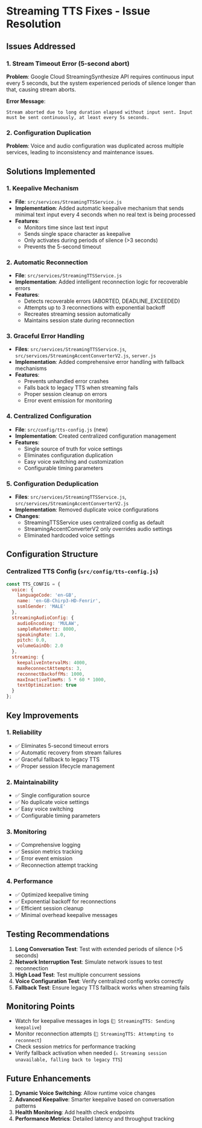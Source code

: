 # Streaming TTS Fixes - Issue Resolution

## Issues Addressed

### 1. **Stream Timeout Error (5-second abort)**
**Problem**: Google Cloud StreamingSynthesize API requires continuous input every 5 seconds, but the system experienced periods of silence longer than that, causing stream aborts.

**Error Message**: 
```
Stream aborted due to long duration elapsed without input sent. Input must be sent continuously, at least every 5s seconds.
```

### 2. **Configuration Duplication**
**Problem**: Voice and audio configuration was duplicated across multiple services, leading to inconsistency and maintenance issues.

## Solutions Implemented

### 1. **Keepalive Mechanism**
- **File**: `src/services/StreamingTTSService.js`
- **Implementation**: Added automatic keepalive mechanism that sends minimal text input every 4 seconds when no real text is being processed
- **Features**:
  - Monitors time since last text input
  - Sends single space character as keepalive
  - Only activates during periods of silence (>3 seconds)
  - Prevents the 5-second timeout

### 2. **Automatic Reconnection**
- **File**: `src/services/StreamingTTSService.js`
- **Implementation**: Added intelligent reconnection logic for recoverable errors
- **Features**:
  - Detects recoverable errors (ABORTED, DEADLINE_EXCEEDED)
  - Attempts up to 3 reconnections with exponential backoff
  - Recreates streaming session automatically
  - Maintains session state during reconnection

### 3. **Graceful Error Handling**
- **Files**: `src/services/StreamingTTSService.js`, `src/services/StreamingAccentConverterV2.js`, `server.js`
- **Implementation**: Added comprehensive error handling with fallback mechanisms
- **Features**:
  - Prevents unhandled error crashes
  - Falls back to legacy TTS when streaming fails
  - Proper session cleanup on errors
  - Error event emission for monitoring

### 4. **Centralized Configuration**
- **File**: `src/config/tts-config.js` (new)
- **Implementation**: Created centralized configuration management
- **Features**:
  - Single source of truth for voice settings
  - Eliminates configuration duplication
  - Easy voice switching and customization
  - Configurable timing parameters

### 5. **Configuration Deduplication**
- **Files**: `src/services/StreamingTTSService.js`, `src/services/StreamingAccentConverterV2.js`
- **Implementation**: Removed duplicate voice configurations
- **Changes**:
  - StreamingTTSService uses centralized config as default
  - StreamingAccentConverterV2 only overrides audio settings
  - Eliminated hardcoded voice settings

## Configuration Structure

### Centralized TTS Config (`src/config/tts-config.js`)
```javascript
const TTS_CONFIG = {
  voice: {
    languageCode: 'en-GB',
    name: 'en-GB-Chirp3-HD-Fenrir',
    ssmlGender: 'MALE'
  },
  streamingAudioConfig: {
    audioEncoding: 'MULAW',
    sampleRateHertz: 8000,
    speakingRate: 1.0,
    pitch: 0.0,
    volumeGainDb: 2.0
  },
  streaming: {
    keepaliveIntervalMs: 4000,
    maxReconnectAttempts: 3,
    reconnectBackoffMs: 1000,
    maxInactiveTimeMs: 5 * 60 * 1000,
    textOptimization: true
  }
};
```

## Key Improvements

### 1. **Reliability**
- ✅ Eliminates 5-second timeout errors
- ✅ Automatic recovery from stream failures
- ✅ Graceful fallback to legacy TTS
- ✅ Proper session lifecycle management

### 2. **Maintainability**
- ✅ Single configuration source
- ✅ No duplicate voice settings
- ✅ Easy voice switching
- ✅ Configurable timing parameters

### 3. **Monitoring**
- ✅ Comprehensive logging
- ✅ Session metrics tracking
- ✅ Error event emission
- ✅ Reconnection attempt tracking

### 4. **Performance**
- ✅ Optimized keepalive timing
- ✅ Exponential backoff for reconnections
- ✅ Efficient session cleanup
- ✅ Minimal overhead keepalive messages

## Testing Recommendations

1. **Long Conversation Test**: Test with extended periods of silence (>5 seconds)
2. **Network Interruption Test**: Simulate network issues to test reconnection
3. **High Load Test**: Test multiple concurrent sessions
4. **Voice Configuration Test**: Verify centralized config works correctly
5. **Fallback Test**: Ensure legacy TTS fallback works when streaming fails

## Monitoring Points

- Watch for keepalive messages in logs (`💓 StreamingTTS: Sending keepalive`)
- Monitor reconnection attempts (`🔄 StreamingTTS: Attempting to reconnect`)
- Check session metrics for performance tracking
- Verify fallback activation when needed (`⚠️ Streaming session unavailable, falling back to legacy TTS`)

## Future Enhancements

1. **Dynamic Voice Switching**: Allow runtime voice changes
2. **Advanced Keepalive**: Smarter keepalive based on conversation patterns
3. **Health Monitoring**: Add health check endpoints
4. **Performance Metrics**: Detailed latency and throughput tracking 